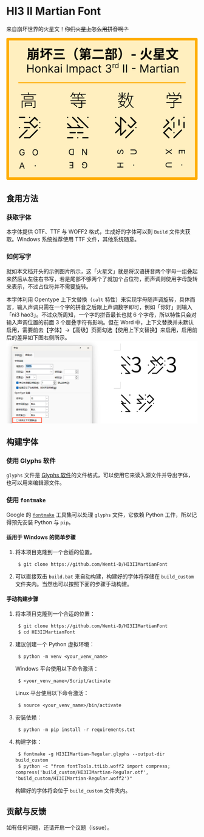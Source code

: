 # HI3 II Martian Font

来自崩坏世界的火星文！~~你们火星上怎么用拼音啊？~~

![Examples](readme_assets/example.svg)

## 食用方法

### 获取字体

本字体提供 OTF、TTF 与 WOFF2 格式，生成好的字体可以到 `Build` 文件夹获取。Windows 系统推荐使用 TTF 文件，其他系统随意。

### 如何写字

就如本文档开头的示例图片所示，这「火星文」就是将汉语拼音两个字母一组叠起来然后从左往右书写，若是尾部不够两个了就加个占位符，而声调则使用字母旋转来表示，不过占位符并不需要旋转。

本字体利用 Opentype 上下文替换（`calt` 特性）来实现字母随声调旋转，具体而言，输入声调只需在一个字的拼音之后跟上声调数字即可，例如「你好」则输入「ni3 hao3」。不过众所周知，一个字的拼音最长也就 6 个字母，所以特性只会对输入声调位置的前面 3 个层叠字符有影响。但在 Word 中，上下文替换并未默认启用，需要前去【字体】→【高级】页面勾选【使用上下文替换】来启用，启用前后的差异如下图右侧所示。
![calt](readme_assets/calt.png)

## 构建字体

### 使用 Glyphs 软件

`glyphs` 文件是 [Glyphs 软件](https://glyphsapp.com/)的文件格式，可以使用它来读入源文件并导出字体，也可以用来编辑源文件。

### 使用 `fontmake`

Google 的 [`fontmake`](https://github.com/googlefonts/fontmake) 工具集可以处理 `glyphs` 文件，它依赖 Python 工作，所以记得预先安装 Python 与 `pip`。

#### 适用于 Windows 的简单步骤

1. 将本项目克隆到一个合适的位置。
   
        $ git clone https://github.com/Wenti-D/HI3IIMartianFont

2. 可以直接双击 `build.bat` 来自动构建，构建好的字体将存储在 `build_custom` 文件夹内。当然也可以按照下面的步骤手动构建。

#### 手动构建步骤

1. 将本项目克隆到一个合适的位置：
   
        $ git clone https://github.com/Wenti-D/HI3IIMartianFont
        $ cd HI3IIMartianFont

2. 建议创建一个 Python 虚拟环境：
   
        $ python -m venv <your_venv_name>
    
    Windows 平台使用以下命令激活：

        $ <your_venv_name>/Script/activate
        
    Linux 平台使用以下命令激活：
    
        $ source <your_venv_name>/bin/activate

3. 安装依赖：

        $ python -m pip install -r requirements.txt

4. 构建字体：
        
        $ fontmake -g HI3IIMartian-Regular.glyphs --output-dir build_custom
        $ python -c "from fontTools.ttLib.woff2 import compress; compress('build_custom/HI3IIMartian-Regular.otf', 'build_custom/HI3IIMartian-Regular.woff2')"

    构建好的字体将会位于 `build_custom` 文件夹内。

## 贡献与反馈

如有任何问题，还请开启一个议题（issue）。
